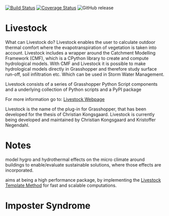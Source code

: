 [![Build Status](https://travis-ci.org/livestock3d/livestock.svg?branch=master)](https://travis-ci.org/livestock3d/livestock)
[![Coverage Status](https://coveralls.io/repos/github/livestock3d/livestock/badge.svg?branch=master)](https://coveralls.io/github/livestock3d/livestock?branch=master)
![GitHub release](https://img.shields.io/github/release/qubyte/rubidium.svg)

# Livestock

What can Livestock do? Livestock enables the user to calculate outdoor thermal 
comfort where the evapotranspiration of vegetation is taken into account. 
Livestock includes a wrapper around the Catchment Modelling Framework (CMF), 
which is a CPython library to create and compute hydrological models. 
With CMF and Livestock it is possible to make hydrological models directly in 
Grasshopper and therefore study surface run-off, soil infiltration etc. 
Which can be used in Storm Water Management.

Livestock consists of a series of Grasshopper Python Script components and a 
underlying collection of Python scripts and a PyPI package

For more information go to: [Livestock Webpage](https://ocni-dtu.github.io/pages/LIVESTOCK.html)

Livestock is the name of the plug-in for Grasshopper, that has been developed 
for the thesis of Christian Kongsgaard. Livestock is currently being developed
and maintained by Christian Kongsgaard and Kristoffer Negendahl.


# Notes
model hygro and hydrothermal effects on the micro climate around buildings to enable/evaluate sustainable solutions, 
where those effects are incorporated.

aims at being a high performance package, by implementing the [Livestock Template Method](https://ocni-dtu.github.io/how-is-it-working.html) 
for fast and scalable computations.

# Imposter Syndrome